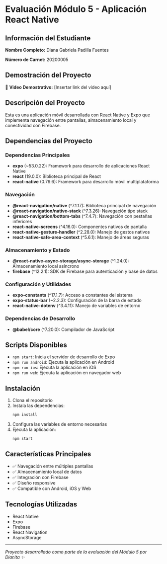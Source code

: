 # Evaluación Módulo 5 - Aplicación React Native

## Información del Estudiante

**Nombre Completo:** Diana Gabriela Padilla Fuentes

**Número de Carnet:** 20200005

## Demostración del Proyecto

🎥 **Video Demostrativo:** [Insertar link del video aquí]

## Descripción del Proyecto

Esta es una aplicación móvil desarrollada con React Native y Expo que implementa navegación entre pantallas, almacenamiento local y conectividad con Firebase.

## Dependencias del Proyecto

### Dependencias Principales

- **expo** (~53.0.22): Framework para desarrollo de aplicaciones React Native
- **react** (19.0.0): Biblioteca principal de React
- **react-native** (0.79.6): Framework para desarrollo móvil multiplataforma

### Navegación
- **@react-navigation/native** (^7.1.17): Biblioteca principal de navegación
- **@react-navigation/native-stack** (^7.3.26): Navegación tipo stack
- **@react-navigation/bottom-tabs** (^7.4.7): Navegación con pestañas inferiores
- **react-native-screens** (^4.16.0): Componentes nativos de pantalla
- **react-native-gesture-handler** (^2.28.0): Manejo de gestos nativos
- **react-native-safe-area-context** (^5.6.1): Manejo de áreas seguras

### Almacenamiento y Estado
- **@react-native-async-storage/async-storage** (^1.24.0): Almacenamiento local asíncrono
- **firebase** (^12.2.1): SDK de Firebase para autenticación y base de datos

### Configuración y Utilidades
- **expo-constants** (^17.1.7): Acceso a constantes del sistema
- **expo-status-bar** (~2.2.3): Configuración de la barra de estado
- **react-native-dotenv** (^3.4.11): Manejo de variables de entorno

### Dependencias de Desarrollo
- **@babel/core** (^7.20.0): Compilador de JavaScript

## Scripts Disponibles

- `npm start`: Inicia el servidor de desarrollo de Expo
- `npm run android`: Ejecuta la aplicación en Android
- `npm run ios`: Ejecuta la aplicación en iOS
- `npm run web`: Ejecuta la aplicación en navegador web

## Instalación

1. Clona el repositorio
2. Instala las dependencias:
   ```bash
   npm install
   ```
3. Configura las variables de entorno necesarias
4. Ejecuta la aplicación:
   ```bash
   npm start
   ```

## Características Principales

- ✅ Navegación entre múltiples pantallas
- ✅ Almacenamiento local de datos
- ✅ Integración con Firebase
- ✅ Diseño responsive
- ✅ Compatible con Android, iOS y Web

## Tecnologías Utilizadas

- React Native
- Expo
- Firebase
- React Navigation
- AsyncStorage

---

*Proyecto desarrollado como parte de la evaluación del Módulo 5 por Dianita ✨*
